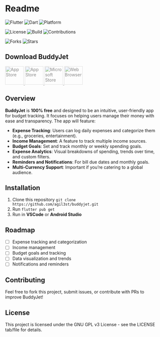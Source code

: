 # Readme

![Flutter](https://img.shields.io/badge/Flutter-3.24.1-blue?logo=flutter)
![Dart](https://img.shields.io/badge/Dart-3.5.1-blue?logo=dart)
![Platform](https://img.shields.io/badge/platform-Android%20%7C%20Web%20%7C%20(soon)%20iOS,%20Windows,%20MacOS-orange)

![License](https://img.shields.io/badge/license-GPLv3-blue)
![Build](https://img.shields.io/badge/build-passing-brightgreen)
![Contributions](https://img.shields.io/badge/contributions-welcome-brightgreen)

![Forks](https://img.shields.io/github/forks/agil3st/buddyjet)
![Stars](https://img.shields.io/github/stars/agil3st/buddyjet)

## Download BuddyJet

<div>
   <a href="#" style="pointer-events: none; opacity: 0.5;">
       <img src="https://upload.wikimedia.org/wikipedia/commons/7/78/Google_Play_Store_badge_EN.svg" alt="App Store" height="60">
   </a>
   <a href="#" style="pointer-events: none; opacity: 0.5;">
       <img src="https://upload.wikimedia.org/wikipedia/commons/3/3c/Download_on_the_App_Store_Badge.svg" alt="App Store" height="60">
   </a>
   <a href="#" style="pointer-events: none; opacity: 0.5;">
       <img src="https://upload.wikimedia.org/wikipedia/commons/f/f7/Get_it_from_Microsoft_Badge.svg" alt="Microsoft Store" height="60">
   </a>
   <a href="#" style="pointer-events: none; opacity: 0.5;">
       <img src="https://i.postimg.cc/sDDrD1kB/Open-On-Web-Browser.png" alt="Web Browser" height="60">
   </a>
</div>

## Overview

**BuddyJet** is **100% free** and designed to be an intuitive, user-friendly app for budget tracking. It focuses on helping users manage their money with ease and transparency. The app will feature:

* **Expense Tracking**: Users can log daily expenses and categorize them (e.g., groceries, entertainment).
* **Income Management**: A feature to track multiple income sources.
* **Budget Goals**: Set and track monthly or weekly spending goals.
* **Expense Analytics**: Visual breakdowns of spending, trends over time, and custom filters.
* **Reminders and Notifications**: For bill due dates and monthly goals.
* **Multi-Currency Support**: Important if you’re catering to a global audience.

## Installation

1. Clone this repository
   `git clone https://github.com/agil3st/buddyjet.git`
2. Run `flutter pub get`
3. Run in **VSCode** or **Android Studio**

## Roadmap

- [ ] Expense tracking and categorization
- [ ] Income management
- [ ] Budget goals and tracking
- [ ] Data visualization and trends
- [ ] Notifications and reminders

## Contributing

Feel free to fork this project, submit issues, or contribute with PRs to improve BuddyJet!

## License

This project is licensed under the GNU GPL v3 License - see the LICENSE tab/file for details.



